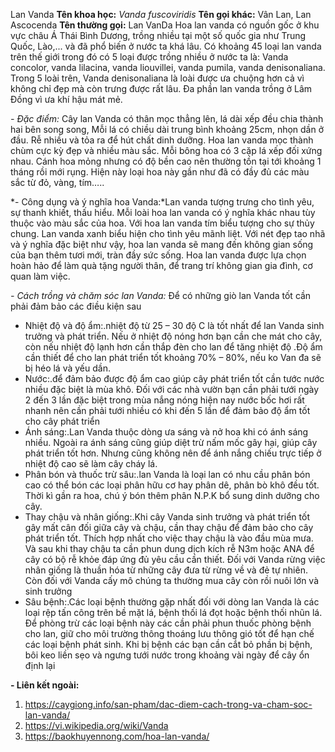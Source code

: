 Lan Vanda
**Tên khoa học:** *Vanda fuscoviridis*
**Tên gọi khác:** Vân Lan, Lan Ascocenda
**Tên thường gọi:** Lan VanDa
Hoa lan vanda có nguồn gốc ở khu vực châu Á Thái Bình Dương, trồng nhiều tại một số quốc gia như Trung Quốc, Lào,... và đã phổ biến ở nước ta khá lâu. Có khoảng 45 loại lan vanda trên thế giới trong đó có 5 loại được trồng nhiều ở nước ta là: Vanda concolor, vanda lilacina, vanda liouvillei, vanda pumila, vanda denisonaliana. Trong 5 loài trên, Vanda denisonaliana là loài được ưa chuộng hơn cả vì không chỉ đẹp mà còn trưng được rất lâu. Đa phần lan vanda trồng ở Lâm Đồng vì ưa khí hậu mát mẻ.

*- Đặc điểm:* Cây lan Vanda có thân mọc thẳng lên, lá dài xếp đều chia thành hai bên song song, Mỗi lá có chiều dài trung bình khoảng 25cm, nhọn dần ở đầu. Rễ nhiều và tỏa ra để hút chất dinh dưỡng. Hoa lan vanda mọc thành chùm cực kỳ đẹp và nhiều màu sắc. Mỗi bông hoa có 3 cặp lá xếp đối xứng nhau. Cánh hoa mỏng nhưng có độ bền cao nên thường tồn tại tới khoảng 1 tháng rồi mới rụng. Hiện này loại hoa này gần như đã có đầy đủ các màu sắc từ đỏ, vàng, tím…..

*- Công dụng và ý nghĩa hoa Vanda:*Lan vanda tượng trưng cho tình yêu, sự thanh khiết, thấu hiểu. Mỗi loài hoa lan vanda có ý nghĩa khác nhau tùy thuộc vào màu sắc của hoa. Với hoa lan vanda tím biểu tượng cho sự thủy chung. Lan vanda xanh biểu hiện cho tình yêu mãnh liệt.
Với nét đẹp tao nhã và ý nghĩa đặc biệt như vậy, hoa lan vanda sẽ mang đến không gian sống của bạn thêm tươi mới, tràn đầy sức sống. Hoa lan vanda được lựa chọn hoàn hảo để làm quà tặng người thân, để trang trí không gian gia đình, cơ quan làm việc. 

*- Cách trồng và chăm sóc lan Vanda:* Để có những giò lan Vanda tốt cần phải đảm bảo các điều kiện sau
+ Nhiệt độ và độ ẩm:.nhiệt độ từ 25 – 30 độ C là tốt nhất để lan Vanda sinh trưởng và phát triển. Nếu ở nhiệt độ nóng hơn bạn cần che mát cho cây, còn nếu nhiệt độ lạnh hơn cần thắp đèn cho lan để tăng nhiệt độ .Độ ẩm cần thiết để cho lan phát triển tốt khoảng 70% – 80%, nếu ko Van đa sẽ bị héo lá và yếu dần.
+ Nước:.để đảm bảo được độ ẩm cao giúp cây phát triển tốt cần tước nước nhiều đặc biệt là mùa khô. Đối với các nhà vườn bạn cần phải tưới ngày 2 đến 3 lần đặc biệt trong mùa nắng nóng hiện nay nước bốc hơi rất nhanh nên cần phải tưới nhiều có khi đến 5 lần để đảm bảo độ ẩm tốt cho cây phát triển
+ Ánh sáng:.Lan Vanda thuộc dòng ưa sáng và nở hoa khi có ánh sáng nhiều. Ngoài ra ánh sáng cũng giúp diệt trừ nấm mốc gây hại, giúp cây phát triển tốt hơn. Nhưng cũng không nên để ánh nắng chiếu trực tiếp ở nhiệt độ cao sẽ làm cây cháy lá.
+ Phân bón và thuốc trừ sâu:.lan Vanda là loại lan có nhu cầu phân bón cao có thể bón các loại phân hữu cơ hay phân dê, phân bò khô đều tốt. Thời kì gần ra hoa, chú ý bón thêm phân N.P.K bổ sung dinh dưỡng cho cây.
+ Thay chậu và nhân giống:.Khi cây Vanda sinh trưởng và phát triển tốt gây mất cân đối giữa cây và chậu, cần thay chậu để đảm bảo cho cây phát triển tốt. Thích hợp nhất cho việc thay chậu là vào đầu mùa mưa. Và sau khi thay chậu ta cần phun dung dịch kích rễ N3m hoặc ANA để cây có bộ rễ khỏe đáp ứng đủ yêu cầu cần thiết. Đối với Vanda rừng việc nhân giống là thuần hóa từ những cây đưa từ rừng về và đẻ tự nhiên. Còn đối với Vanda cấy mô chúng ta thường mua cây còn rồi nuôi lớn và sinh trưởng
+ Sâu bệnh:.Các loại bệnh thường gặp nhất đối với dòng lan Vanda là các loại rệp tấn công trên bề mặt lá, bệnh thối lá đọt hoặc bệnh thối nhũn lá. Để phòng trừ các loại bệnh này các cần phải phun thuốc phòng bệnh cho lan, giữ cho môi trường thông thoáng lưu thông gió tốt để hạn chế các loại bệnh phát sinh. Khi bị bệnh các bạn cần cắt bỏ phần bị bệnh, bôi keo liền sẹo và ngưng tưới nước trong khoảng vài ngày để cây ổn định lại

**- Liên kết ngoài:**
1. <https://caygiong.info/san-pham/dac-diem-cach-trong-va-cham-soc-lan-vanda/>
2. <https://vi.wikipedia.org/wiki/Vanda>
3. <https://baokhuyennong.com/hoa-lan-vanda/>

